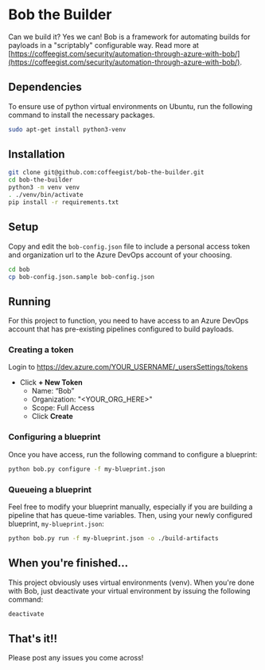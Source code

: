 # Bob the Builder

Can we build it? Yes we can! Bob is a framework for automating builds for payloads in a "scriptably" configurable way. Read more at [https://coffeegist.com/security/automation-through-azure-with-bob/](https://coffeegist.com/security/automation-through-azure-with-bob/).

## Dependencies

To ensure use of python virtual environments on Ubuntu, run the following command to install the necessary packages.
```bash
sudo apt-get install python3-venv
```

## Installation

```bash
git clone git@github.com:coffeegist/bob-the-builder.git
cd bob-the-builder
python3 -m venv venv
. ./venv/bin/activate
pip install -r requirements.txt
```

## Setup  

Copy and edit the `bob-config.json` file to include a personal access token and organization url to the Azure DevOps account of your choosing.

```bash
cd bob
cp bob-config.json.sample bob-config.json
```

## Running

For this project to function, you need to have access to an Azure DevOps account that has pre-existing pipelines configured to build payloads.

### Creating a token

Login to https://dev.azure.com/YOUR_USERNAME/_usersSettings/tokens
- Click **+ New Token**
  - Name: “Bob”
  - Organization: "\<YOUR_ORG_HERE\>"
  - Scope: Full Access
  - Click **Create**

### Configuring a blueprint

Once you have access, run the following command to configure a blueprint:

```bash
python bob.py configure -f my-blueprint.json
```

### Queueing a blueprint

Feel free to modify your blueprint manually, especially if you are building a pipeline that has queue-time variables. Then, using your newly configured blueprint, `my-blueprint.json`:

```bash
python bob.py run -f my-blueprint.json -o ./build-artifacts
```

## When you're finished...

This project obviously uses virtual environments (venv). When you're done with Bob, just deactivate your virtual environment by issuing the following command:

```bash
deactivate
```

## That's it!!

Please post any issues you come across!
